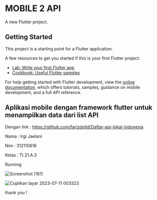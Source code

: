 # MOBILE 2 API 

A new Flutter project.

## Getting Started

This project is a starting point for a Flutter application.

A few resources to get you started if this is your first Flutter project:

- [Lab: Write your first Flutter app](https://docs.flutter.dev/get-started/codelab)
- [Cookbook: Useful Flutter samples](https://docs.flutter.dev/cookbook)

For help getting started with Flutter development, view the
[online documentation](https://docs.flutter.dev/), which offers tutorials,
samples, guidance on mobile development, and a full API reference.







## Aplikasi mobile dengan framework flutter untuk menampilkan data dari list API
Dengan link : https://github.com/farizdotid/Daftar-api-lokal-indonesia



Nama : Irgi Jaelani

Nim : 312110618

Kelas : TI.21.A.3



Running

![Screenshot (161)](https://github.com/irgizl/UasMobile2-FlutterApi/assets/116077048/684a94fa-424b-4926-a340-a3716092116e)


![Cuplikan layar 2023-07-11 003323](https://github.com/irgizl/UasMobile2-FlutterApi/assets/116077048/d27caff8-0129-4920-8d2a-585ba0438a72)







thank you !
